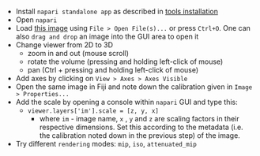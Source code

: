 - Install `napari standalone app` as described in [tools installation](https://neubias.github.io/training-resources/tool_installation/index.html#activities)
- Open `napari`
- Load [this image]('https://github.com/NEUBIAS/training-resources/raw/master/image_data/xyz_8bit_calibrated__mri_full_head.tif') using `File > Open File(s)...` or press `Ctrl+O`. One can also `drag and drop` an image into the GUI area to open it
- Change viewer from 2D to 3D
  - zoom in and out (mouse scroll)
  - rotate the volume (pressing and holding left-click of mouse)
  - pan (Ctrl + pressing and holding left-click of mouse)
- Add axes by clicking on `View > Axes > Axes Visible`
- Open the same image in Fiji and note down the calibration given in `Image > Properties...`
- Add the scale by opening a console within `napari` GUI and type this:
  - `viewer.layers['im'].scale = [z, y, x]`
    - where `im` - image name, `x` , `y` and `z` are scaling factors in their respective dimensions. Set this according to the metadata (i.e. the calibration noted down in the previous step) of the image.
- Try different `rendering` modes: `mip`, `iso`, `attenuated_mip`
